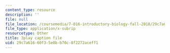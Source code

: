 ```yaml
---
content_type: resource
description: ''
file: null
file_location: /coursemedia/7-016-introductory-biology-fall-2018/29c7a61660f35e0bb70c8f2272aceff1_s1MoBTEcVYY.vtt
file_type: application/x-subrip
resourcetype: Other
title: 3play caption file
uid: 29c7a616-60f3-5e0b-b70c-8f2272aceff1
---
```


